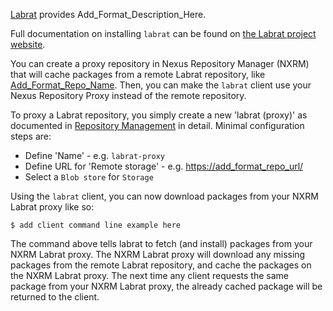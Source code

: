 <!--

    Sonatype Nexus (TM) Open Source Version
    Copyright (c) 2020-present Sonatype, Inc.
    All rights reserved. Includes the third-party code listed at http://links.sonatype.com/products/nexus/oss/attributions.

    This program and the accompanying materials are made available under the terms of the Eclipse Public License Version 1.0,
    which accompanies this distribution and is available at http://www.eclipse.org/legal/epl-v10.html.

    Sonatype Nexus (TM) Professional Version is available from Sonatype, Inc. "Sonatype" and "Sonatype Nexus" are trademarks
    of Sonatype, Inc. Apache Maven is a trademark of the Apache Software Foundation. M2eclipse is a trademark of the
    Eclipse Foundation. All other trademarks are the property of their respective owners.

-->


[Labrat](https://add_URL_To_Format_Info_Here/) provides Add_Format_Description_Here.


Full documentation on installing `labrat` can be found on [the Labrat project website](https://add_Format_Install_Info_URL/).


You can create a proxy repository in Nexus Repository Manager (NXRM) that will cache packages from a remote Labrat repository, like
[Add_Format_Repo_Name](https://add_format_repo_url/). Then, you can make the `labrat` client use your Nexus Repository Proxy 
instead of the remote repository.
 
To proxy a Labrat repository, you simply create a new 'labrat (proxy)' as documented in 
[Repository Management](https://help.sonatype.com/repomanager3/configuration/repository-management) in
detail. Minimal configuration steps are:

- Define 'Name' - e.g. `labrat-proxy`
- Define URL for 'Remote storage' - e.g. [https://add_format_repo_url/](https://add_format_repo_url/)
- Select a `Blob store` for `Storage`

Using the `labrat` client, you can now download packages from your NXRM Labrat proxy like so:

    $ add client command line example here
    
The command above tells labrat to fetch (and install) packages from your NXRM Labrat proxy. The NXRM Labrat proxy will 
download any missing packages from the remote Labrat repository, and cache the packages on the NXRM Labrat proxy.
The next time any client requests the same package from your NXRM Labrat proxy, the already cached package will
be returned to the client.
